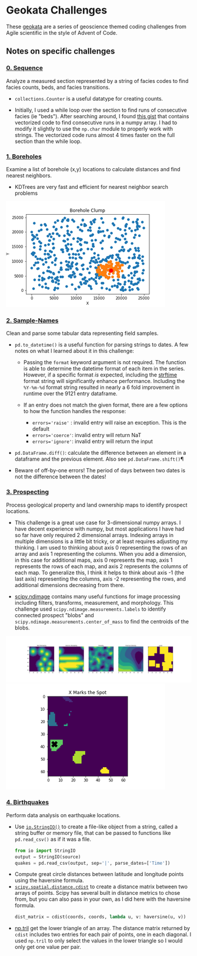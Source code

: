 # Geokata Challenges

These [geokata](https://agilescientific.com/blog/2020/4/16/geoscientist-challenge-thyself) are a series of geoscience themed coding challenges from Agile scientific in the style of Advent of Code.


## Notes on specific challenges

### [0. Sequence](kata/00_Sequence.ipynb)
Analyze a measured section represented by a string of facies codes to find facies counts, beds, and facies transitions.
* `collections.Counter` is a useful datatype for creating counts.

* Initially, I used a while loop over the section to find runs of consecutive facies (ie "beds"). After searching around, I found [this gist](https://gist.github.com/alimanfoo/c5977e87111abe8127453b21204c1065) that contains vectorized code to find consecutive runs in a numpy array. I had to modify it slightly to use the `np.char` module to properly work with strings. The vectorized code runs almost 4 times faster on the full section than the while loop.

### [1. Boreholes](kata/01_Boreholes.ipynb)
Examine a list of borehole (x,y) locations to calculate distances and find nearest neighbors.

* KDTrees are very fast and efficient for nearest neighbor search problems

![](img/clump.png)

### [2. Sample-Names](kata/02_Sample-Names.ipynb)
Clean and parse some tabular data representing field samples.
* `pd.to_datetime()` is a useful function for parsing strings to dates. A few notes on what I learned about it in this challenge:
    * Passing the `format` keyword argument is not required. The function is able to determine the datetime format of each item in the series. However, if a specific format *is* expected, including the [strftime](https://strftime.org/) format string will significantly enhance performance. Including the `%Y-%m-%d` format string resulted in nearly a 6 fold improvement in runtime over the 9121 entry dataframe.
    
    * If an entry does not match the given format, there are a few options to how the function handles the response:
        
        * `errors='raise'` : invalid entry will raise an exception. This is the default
        * `errors='coerce'`: invalid entry will return NaT
        * `errors='ignore'`: invalid entry will return the input
        

* `pd.DataFrame.diff()`: calculate the difference between an element in a dataframe and the previous element. Also see `pd.DataFrame.shift()`¶

* Beware of off-by-one errors! The period of days between two dates is not the difference between the dates!


### [3. Prospecting](kata/03_Prospecting.ipynb)
Process geological property and land ownership maps to identify prospect locations.

* This challenge is a great use case for 3-dimensional numpy arrays. I have decent experience with numpy, but most applications I have had so far have only required 2 dimensional arrays. Indexing arrays in multiple dimensions is a little bit tricky, or at least requires adjusting my thinking. I am used to thinking about axis 0 representing the rows of an array and axis 1 representing the columns. When you add a dimension, in this case for additional maps, axis 0 represents the map, axis 1 represents the rows of each map, and axis 2 represents the columns of each map. To generalize this, I think it helps to think about axis -1 (the last axis) representing the columns, axis -2 representing the rows, and additional dimensions decreasing from there.

* [scipy.ndimage](https://docs.scipy.org/doc/scipy/reference/ndimage.html) contains many useful functions for image processing including filters, transforms, measurement, and morphology. This challenge used `scipy.ndimage.measurements.labels` to identify connected prospect "blobs" and `scipy.ndimage.measurements.center_of_mass` to find the centroids of the blobs. 

![](img/property_maps.png)
![](img/prospect_blobs.png)

### [4. Birthquakes](kata/04_Birthquakes.ipynb)
Perform data analysis on earthquake locations.

* Use [`io.StringIO()`](https://docs.python.org/3/library/io.html) to create a file-like object from a string, called a string buffer or memory file, that can be passed to functions like `pd.read_csv()` as if it was a file. 
    ```python
    from io import StringIO
    output = StringIO(source)
    quakes = pd.read_csv(output, sep='|', parse_dates=['Time'])
    ```
* Compute great circle distances between latitude and longitude points using the haversine formula.
* [`scipy.spatial.distance.cdist`](https://docs.scipy.org/doc/scipy/reference/generated/scipy.spatial.distance.cdist.html) to create a distance matrix between two arrays of points. Scipy has several built in distance metrics to chose from, but you can also pass in your own, as I did here with the haversine formula. 
    ```python
    dist_matrix = cdist(coords, coords, lambda u, v: haversine(u, v))
    ```
* [np.tril](https://numpy.org/doc/stable/reference/generated/numpy.tril.html) get the lower triangle of an array. The distance matrix returned by `cdist` includes two entries for each pair of points, one in each diagonal. I used `np.tril` to only select the values in the lower triangle so I would only get one value per pair.



        